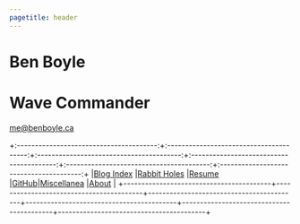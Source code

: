 ```yaml
---
pagetitle: header
---
```


<h1 id="ben-boyle"><a style="text-decoration: none;" href="index.html">Ben Boyle</a></h1><h1>Wave Commander</h1>

<p><a href="mailto:me@benboyle.ca">me@benboyle.ca</a></p>

+:---------------------------------------:+:---------------------------------------:+:----------------------------------------:+:----------------------------------------:+:----------------------------------------:+:---------------------------------------:+
|[Blog Index](blog-index.html)            |[Rabbit Holes](rabbit-holes.html)        |[Resume](https://benboyle.ca/resume)      |[GitHub](https://github.com/wavecommander)|[Miscellanea](misc.html)                  |[About](about.html)                      |
+-----------------------------------------+-----------------------------------------+------------------------------------------+------------------------------------------+------------------------------------------+-----------------------------------------+
